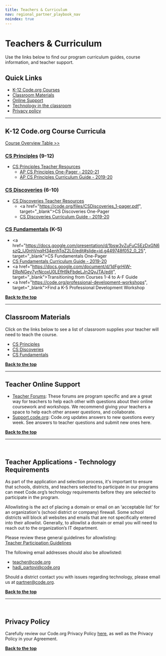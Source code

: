 ```yaml
---
title: Teachers & Curriculum
nav: regional_partner_playbook_nav
noindex: true
---
```


# Teachers & Curriculum

Use the links below to find our program curriculum guides, course information, and teacher support.

## Quick Links

- [K-12 Code.org Courses](#courses)<br/>
- [Classroom Materials](#supplies)<br/>
- [Online Support](#online)
- [Technology in the classroom](#technology)<br/>
- [Privacy policy](#privacy)

---

<a id="courses"></a>

## **K-12 Code.org Course Curricula**

[Course Overview Table >>](https://code.org/educate/curriculum/courses)
<br/>

### [CS Principles](/educate/csp#lessons) (9-12)

- [CS Principles Teacher Resources](http://curriculum.code.org/csp)
  - [AP CS Principles One-Pager - 2020-21](https://code.org/files/2020-21_CSPrinciples_1-pager.pdf)
  - [AP CS Principles Curriculum Guide - 2019-20](https://docs.google.com/document/d/1ZVzF_-cON8pjDVUOZjVk32y4flCMXugcrA6gFeWDHzE/preview)

### [CS Discoveries](https://code.org/educate/csd) (6-10)

- [CS Discoveries Teacher Resources](http://curriculum.code.org/csd)
  - <a href="https://code.org/files/CSDiscoveries_1-pager.pdf", target="_blank">CS Discoveries One-Pager</a>
  - [CS Discoveries Curriculum Guide - 2019-20](https://docs.google.com/document/d/19Hne2rEZrvWA8OcsLpt9ShpkPzKKlxYnj-_cIfLwHwI/preview)

### [CS Fundamentals](https://code.org/educate/curriculum/elementary-school) (K-5)

- <a href="https://docs.google.com/presentation/d/1bsw3vZuFuC5EzDxGN6szQ_IJ0nhVnqlH34enhTqZ2L0/edit#slide=id.g449748f052_0_25", target="_blank">CS Fundamentals One-Pager</a><br/>
- [CS Fundamentals Curriculum Guide - 2019-20](https://docs.google.com/document/d/1UqCgO06NzB1L6y83fnwnUcYdKr3MooJAaUZajj48DnI/preview)
- <a href="https://docs.google.com/document/d/1dFgrHiW-ERpNGey7yrNcoxU0LEfH9kFbdeLJn2QyJTA/edit", target="_blank">Transitioning from Courses 1-4 to A-F Guide</a><br/>
- <a href="https://code.org/professional-development-workshops", target="_blank">Find a K-5 Professional Development Workshop</a>

[**Back to the top**](#top)
<br/>

---

<a id="supplies"></a>

## **Classroom Materials**

Click on the links below to see a list of classroom supplies your teacher will need to teach the course.

- [CS Principles](https://code.org/educate/csp#materials)
- [CS Discoveries](https://code.org/educate/csd#supplies)
- [CS Fundamentals](https://curriculum.code.org/csf)

[**Back to the top**](#top)
<br/>

---

<a id="online"></a>

## **Teacher Online Support**

- [Teacher Forums](http://forum.code.org/): These forums are program specific and are a great way for teachers to help each other with questions about their online coursework and workshops. We recommend giving your teachers a space to help each other answer questions, and collaborate.
- [Support.code.org](https://support.code.org/hc/en-us): Code.org updates answers to new questions every week. See answers to teacher questions and submit new ones here.

[**Back to the top**](#top)
<br/>

---

<a id="technology"></a>
<br/>

## **Teacher Applications - Technology Requirements**

As part of the application and selection process, it's important to ensure that schools, districts, and teachers selected to participate in our programs can meet Code.org’s technology requirements before they are selected to participate in the program.

Allowlisting is the act of placing a domain or email on an ‘acceptable list’ for an organization's (school district or company) firewall. Some school districts will block all websites and emails that are not specifically entered into their allowlist. Generally, to allowlist a domain or email you will need to reach out to the organization’s IT department.

Please review these general guidelines for allowlisting:<br/>
[Teacher Participation Guidelines](https://code.org/educate/it) <br/>

The following email addresses should also be allowlisted:

- <teacher@code.org>
- hadi_partovi@code.org

Should a district contact you with issues regarding technology, please email us at partner@code.org.

[**Back to the top**](#top)
<br/>

---

<a id="privacy"></a>
<br/>

## **Privacy Policy**

Carefully review our Code.org Privacy Policy [here](/privacy), as well as the Privacy Policy in your Agreement.

[**Back to the top**](#top)
<br/>
